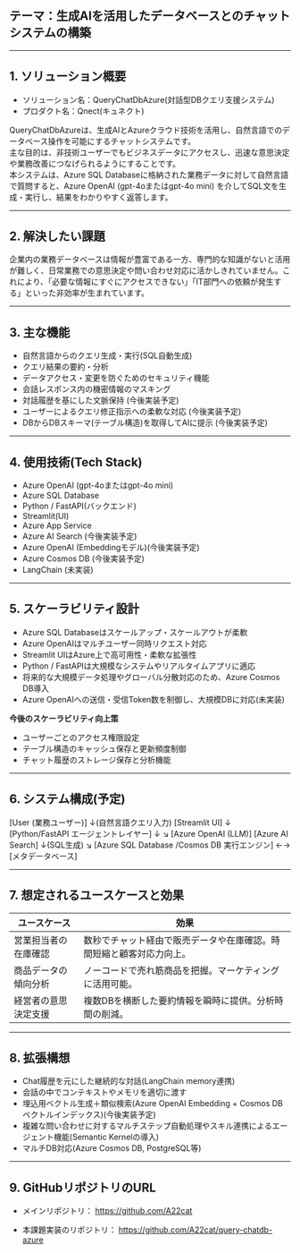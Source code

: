 ## テーマ：生成AIを活用したデータベースとのチャットシステムの構築

---

## 1. ソリューション概要
- ソリューション名：QueryChatDbAzure(対話型DBクエリ支援システム)
- プロダクト名：Qnect(キュネクト)

QueryChatDbAzureは、生成AIとAzureクラウド技術を活用し、自然言語でのデータベース操作を可能にするチャットシステムです。  
主な目的は、非技術ユーザーでもビジネスデータにアクセスし、迅速な意思決定や業務改善につなげられるようにすることです。  
本システムは、Azure SQL Databaseに格納された業務データに対して自然言語で質問すると、Azure OpenAI (gpt-4oまたはgpt-4o mini) を介してSQL文を生成・実行し、結果をわかりやすく返答します。

---
## 2. 解決したい課題
企業内の業務データベースは情報が豊富である一方、専門的な知識がないと活用が難しく、日常業務での意思決定や問い合わせ対応に活かしきれていません。これにより、「必要な情報にすぐにアクセスできない」「IT部門への依頼が発生する」といった非効率が生まれています。

---

## 3. 主な機能
- 自然言語からのクエリ生成・実行(SQL自動生成)
- クエリ結果の要約・分析
- データアクセス・変更を防ぐためのセキュリティ機能
- 会話レスポンス内の機密情報のマスキング
- 対話履歴を基にした文脈保持                       (今後実装予定)
- ユーザーによるクエリ修正指示への柔軟な対応        (今後実装予定)
- DBからDBスキーマ(テーブル構造)を取得してAIに提示  (今後実装予定)

---

## 4. 使用技術(Tech Stack)

- Azure OpenAI (gpt-4oまたはgpt-4o mini)
- Azure SQL Database
- Python / FastAPI(バックエンド)
- Streamlit(UI)
- Azure App Service
- Azure AI Search               (今後実装予定)
- Azure OpenAI (Embeddingモデル)(今後実装予定)
- Azure Cosmos DB               (今後実装予定)
- LangChain                     (未実装)


---

## 5. スケーラビリティ設計

- Azure SQL Databaseはスケールアップ・スケールアウトが柔軟
- Azure OpenAIはマルチユーザー同時リクエスト対応
- Streamlit UIはAzure上で高可用性・柔軟な拡張性
- Python / FastAPIは大規模なシステムやリアルタイムアプリに適応
- 将来的な大規模データ処理やグローバル分散対応のため、Azure Cosmos DB導入
- Azure OpenAIへの送信・受信Token数を制御し、大規模DBに対応(未実装)

**今後のスケーラビリティ向上策**
- ユーザーごとのアクセス権限設定
- テーブル構造のキャッシュ保存と更新頻度制御
- チャット履歴のストレージ保存と分析機能

---

## 6. システム構成(予定)
[User (業務ユーザー)]
↓(自然言語クエリ入力)
[Streamlit UI]
↓
[Python/FastAPI エージェントレイヤー]
↓ ↘
[Azure OpenAI (LLM)] [Azure AI Search]
↓(SQL生成) ↘
[Azure SQL Database
/Cosmos DB 実行エンジン] ←→ [メタデータベース]

---

## 7. 想定されるユースケースと効果
| ユースケース                 | 効果                                                              |
|-----------------------------|-------------------------------------------------------------------|
| 営業担当者の在庫確認         | 数秒でチャット経由で販売データや在庫確認。時間短縮と顧客対応力向上。 |
| 商品データの傾向分析         | ノーコードで売れ筋商品を把握。マーケティングに活用可能。            |
| 経営者の意思決定支援         | 複数DBを横断した要約情報を瞬時に提供。分析時間の削減。              |

---

## 8. 拡張構想
- Chat履歴を元にした継続的な対話(LangChain memory連携)
- 会話の中でコンテキストやメモリを適切に渡す
- 埋込用ベクトル生成＋類似検索(Azure OpenAI Embedding + Cosmos DB ベクトルインデックス)(今後実装予定)
- 複雑な問い合わせに対するマルチステップ自動処理やスキル連携によるエージェント機能(Semantic Kernelの導入)
- マルチDB対応(Azure Cosmos DB, PostgreSQL等)

---

## 9. GitHubリポジトリのURL
- メインリポジトリ：
  https://github.com/A22cat

- 本課題実装のリポジトリ：
  https://github.com/A22cat/query-chatdb-azure
